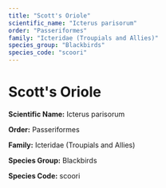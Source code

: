 ```yaml
---
title: "Scott's Oriole"
scientific_name: "Icterus parisorum"
order: "Passeriformes"
family: "Icteridae (Troupials and Allies)"
species_group: "Blackbirds"
species_code: "scoori"
---
```


# Scott's Oriole

**Scientific Name:** Icterus parisorum

**Order:** Passeriformes

**Family:** Icteridae (Troupials and Allies)

**Species Group:** Blackbirds

**Species Code:** scoori
